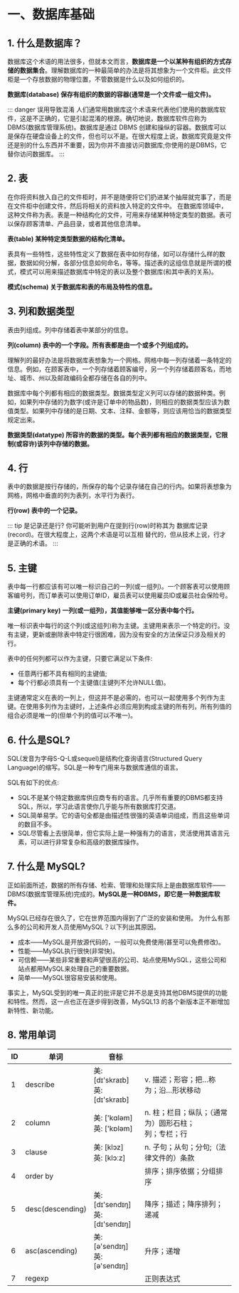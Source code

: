 # 一、数据库基础

## 1. 什么是数据库？

数据库这个术语的用法很多，但就本文而言，**数据库是一个以某种有组织的方式存储的数据集合**。理解数据库的一种最简单的办法是将其想象为一个文件柜。此文件柜是一个存放数据的物理位置，不管数据是什么以及如何组织的。

**数据库(database) 保存有组织的数据的容器(通常是一个文件或一组文件)。**

::: danger 误用导致混淆
人们通常用数据库这个术语来代表他们使用的数据库软件，这是不正确的，它是引起混淆的根源。确切地说，数据库软件应称为DBMS(数据库管理系统)。数据库是通过 DBMS 创建和操纵的容器。数据库可以是保存在硬盘设备上的文件，但也可以不是。在很大程度上说，数据库究竟是文件还是别的什么东西并不重要，因为你并不直接访问数据库;你使用的是DBMS，它替你访问数据库。
:::

## 2. 表

在你将资料放入自己的文件柜时，并不是随便将它们扔进某个抽屉就完事了，而是在文件柜中创建文件，然后将相关的资料放入特定的文件中。
在数据库领域中，这种文件称为表。表是一种结构化的文件，可用来存储某种特定类型的数据。表可以保存顾客清单、产品目录，或者其他信息清单。

**表(table) 某种特定类型数据的结构化清单。**

表具有一些特性，这些特性定义了数据在表中如何存储，如可以存储什么样的数据，数据如何分解，各部分信息如何命名，等等。描述表的这组信息就是所谓的模式，模式可以用来描述数据库中特定的表以及整个数据库(和其中表的关系)。

**模式(schema) 关于数据库和表的布局及特性的信息。**

## 3. 列和数据类型

表由列组成。列中存储着表中某部分的信息。

**列(column) 表中的一个字段。所有表都是由一个或多个列组成的。**

理解列的最好办法是将数据库表想象为一个网格。网格中每一列存储着一条特定的信息。例如，在顾客表中，一个列存储着顾客编号，另一个列存储着顾客名，而地址、城市、州以及邮政编码全都存储在各自的列中。

数据库中每个列都有相应的数据类型。数据类型定义列可以存储的数据种类。例如，如果列中存储的为数字(或许是订单中的物品数)，则相应的数据类型应该为数值类型。如果列中存储的是日期、文本、注释、金额等，则应该用恰当的数据类型规定出来。

**数据类型(datatype) 所容许的数据的类型。每个表列都有相应的数据类型，它限制(或容许)该列中存储的数据。**

## 4. 行

表中的数据是按行存储的，所保存的每个记录存储在自己的行内。如果将表想象为网格，网格中垂直的列为表列，水平行为表行。

**行(row) 表中的一个记录。**

::: tip 是记录还是行?
你可能听到用户在提到行(row)时称其为 数据库记录(record)。在很大程度上，这两个术语是可以互相 替代的，但从技术上说，行才是正确的术语。
:::

## 5. 主键

表中每一行都应该有可以唯一标识自己的一列(或一组列)。一个顾客表可以使用顾客编号列，而订单表可以使用订单ID，雇员表可以使用雇员ID或雇员社会保险号。

**主键(primary key) 一列(或一组列)，其值能够唯一区分表中每个行。**

唯一标识表中每行的这个列(或这组列)称为主键。主键用来表示一个特定的行。没有主键，更新或删除表中特定行很困难，因为没有安全的方法保证只涉及相关的行。

表中的任何列都可以作为主键，只要它满足以下条件:
* 任意两行都不具有相同的主键值;
* 每个行都必须具有一个主键值(主键列不允许NULL值)。

主键通常定义在表的一列上，但这并不是必需的，也可以一起使用多个列作为主键。在使用多列作为主键时，上述条件必须应用到构成主键的所有列，所有列值的组合必须是唯一的(但单个列的值可以不唯一)。

## 6. 什么是SQL?

SQL(发音为字母S-Q-L或sequel)是结构化查询语言(Structured Query Language)的缩写。SQL是一种专门用来与数据库通信的语言。

SQL有如下的优点:

* SQL不是某个特定数据库供应商专有的语言。几乎所有重要的DBMS都支持SQL，所以，学习此语言使你几乎能与所有数据库打交道。
* SQL简单易学。它的语句全都是由描述性很强的英语单词组成，而且这些单词的数目不多。
* SQL尽管看上去很简单，但它实际上是一种强有力的语言，灵活使用其语言元素，可以进行非常复杂和高级的数据库操作。

## 7. 什么是 MySQL?

正如前面所述，数据的所有存储、检索、管理和处理实际上是由数据库软件——DBMS(数据库管理系统)完成的。**MySQL是一种DBMS，即它是一种数据库软件。**

MySQL已经存在很久了，它在世界范围内得到了广泛的安装和使用。 为什么有那么多的公司和开发人员使用MySQL？以下列出其原因。

* 成本——MySQL是开放源代码的，一般可以免费使用(甚至可以免费修改)。
* 性能——MySQL执行很快(非常快)。
* 可信赖——某些非常重要和声望很高的公司、站点使用MySQL，这些公司和站点都用MySQL来处理自己的重要数据。
* 简单——MySQL很容易安装和使用。

事实上，MySQL受到的唯一真正的批评是它并不总是支持其他DBMS提供的功能和特性。然而，这一点也正在逐步得到改善，MySQL13 的各个新版本正不断增加新特性、新功能。

## 8. 常用单词


ID|单词|音标|  |
---|---|---|---|
 1 | describe | 美: [dɪ'skraɪb] <br> 英: [dɪ'skraɪb] | v.	描述；形容；把…称为；沿…形状移动
 2 | column | 美: ['kɑləm] <br> 英: ['kɒləm] | n. 柱；栏目；纵队；（通常为）圆形石柱；<br> 列；专栏；行
 3 | clause | 美: [klɔz] <br> 英: [klɔːz] | n. 子句；从句；分句;（法律文件的）条款
 4 | order by |  | 排序；排序依据；分组排序
 5 | desc(descending) | 美: [dɪ'sendɪŋ] <br> 英: [dɪ'sendɪŋ] | 降序；描述；降序排列；递减
 6 | asc(ascending) | 美: [ə'sendɪŋ] <br> 英: [ə'sendɪŋ] | 升序；递增
 7 | regexp |  | 正则表达式